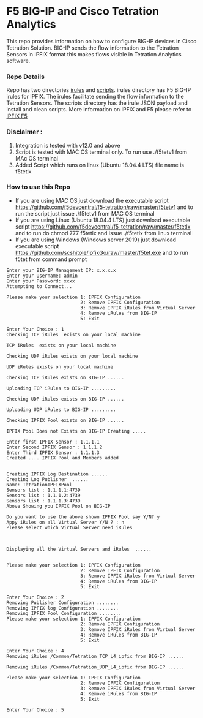 # F5 BIG-IP and Cisco Tetration Analytics
This repo provides information on how to configure BIG-IP devices in Cisco Tetration Solution. BIG-IP sends the flow information to the Tetration Sensors in IPFIX format this makes flows visible in Tetration Analytics software.

### Repo Details
Repo has two directories [irules](https://github.com/f5devcentral/f5-tetration/tree/master/irules/) and [scripts](https://github.com/f5devcentral/f5-tetration/tree/master/scripts). irules directory has  F5 BIG-IP irules for IPFIX. The irules facilitate sending the flow information to the Tetration Sensors. The scripts directory has the irule JSON payload and install and clean scripts. More information on IPFIX and F5 please refer to [IPFIX F5](https://support.f5.com/kb/en-us/products/big-ip_ltm/manuals/product/bigip-external-monitoring-implementations-12-0-0/13.html)

### Disclaimer : 
1. Integration is tested with v12.0 and above
2. Script is tested with MAC OS terminal only. To run use ./f5tetv1 from MAc OS terminal
3. Added Script which runs on linux (Ubuntu 18.04.4 LTS) file name is f5tetlx


### How to use this Repo  

- If you are using MAC OS just download the executable script https://github.com/f5devcentral/f5-tetration/raw/master/f5tetv1
and to run the script just issue ./f5tetv1  from MAC OS terminal
- If you are using Linux (Ubuntu 18.04.4 LTS) just download executable script https://github.com/f5devcentral/f5-tetration/raw/master/f5tetlx
and to run do chmod 777 f5tetlx and issue ./f5tetlx from linux terminal
- If you are using Windows (Windows server 2019) just download executable script https://github.com/scshitole/ipfixGo/raw/master/f5tet.exe
and to run f5tet from command prompt





```
Enter your BIG-IP Management IP: x.x.x.x
Enter your Username: admin
Enter your Password: xxxx
Attempting to Connect...

Please make your selection 1: IPFIX Configuration
                           2: Remove IPFIX Configuration
                           3: Remove IPFIX iRules from Virtual Server
                           4: Remove iRules from BIG-IP
                           5: Exit

Enter Your Choice : 1
Checking TCP iRules  exists on your local machine

TCP iRules  exists on your local machine

Checking UDP iRules exists on your local machine

UDP iRules exists on your local machine

Checking TCP iRules exists on BIG-IP ......

Uploading TCP iRules to BIG-IP .........

Checking UDP iRules exists on BIG-IP ......

Uploading UDP iRules to BIG-IP .........

Checking IPFIX Pool exists on BIG-IP ......

IPFIX Pool Does not Exists on BIG-IP Creating .....

Enter first IPFIX Sensor : 1.1.1.1
Enter Second IPFIX Sensor : 1.1.1.2
Enter Third IPFIX Sensor : 1.1.1.3
Created .... IPFIX Pool and Members added 


Creating IPFIX Log Destination ......
Creating Log Publisher  ......
Name: TetrationIPFIXPool
Sensors list : 1.1.1.1:4739 
Sensors list : 1.1.1.2:4739 
Sensors list : 1.1.1.3:4739 
Above Showing you IPFIX Pool on BIG-IP 

Do you want to use the above shown IPFIX Pool say Y/N? y
Appy iRules on all Virtual Server Y/N ? : n
Please select which Virtual Server need iRules 



Displaying all the Virtual Servers and iRules  ......
 
 
Please make your selection 1: IPFIX Configuration
                           2: Remove IPFIX Configuration
                           3: Remove IPFIX iRules from Virtual Server
                           4: Remove iRules from BIG-IP
                           5: Exit

Enter Your Choice : 2
Removing Publisher Configuration ........
Removing IPFIX log Configuration ........
Removing IPFIX Pool Configuration ........
Please make your selection 1: IPFIX Configuration
                           2: Remove IPFIX Configuration
                           3: Remove IPFIX iRules from Virtual Server
                           4: Remove iRules from BIG-IP
                           5: Exit

Enter Your Choice : 4
Removing iRules /Common/Tetration_TCP_L4_ipfix from BIG-IP ......

Removing iRules /Common/Tetration_UDP_L4_ipfix from BIG-IP ......

Please make your selection 1: IPFIX Configuration
                           2: Remove IPFIX Configuration
                           3: Remove IPFIX iRules from Virtual Server
                           4: Remove iRules from BIG-IP
                           5: Exit

Enter Your Choice : 5


```


